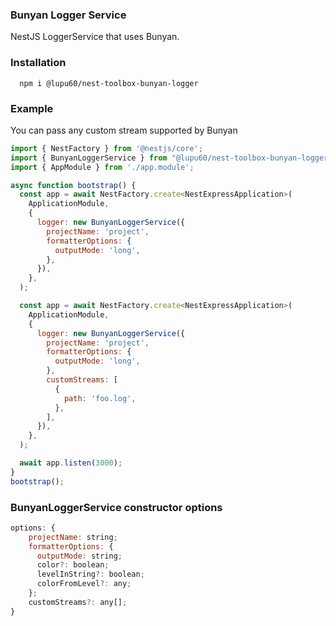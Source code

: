 ### Bunyan Logger Service

NestJS LoggerService that uses Bunyan.

### Installation
```
  npm i @lupu60/nest-toolbox-bunyan-logger
```

### Example

You can pass any custom stream supported by Bunyan

```js
import { NestFactory } from '@nestjs/core';
import { BunyanLoggerService } from "@lupu60/nest-toolbox-bunyan-logger";
import { AppModule } from './app.module';

async function bootstrap() {
  const app = await NestFactory.create<NestExpressApplication>(
    ApplicationModule,
    {
      logger: new BunyanLoggerService({
        projectName: 'project',
        formatterOptions: {
          outputMode: 'long',
        },
      }),
    },
  );

  const app = await NestFactory.create<NestExpressApplication>(
    ApplicationModule,
    {
      logger: new BunyanLoggerService({
        projectName: 'project',
        formatterOptions: {
          outputMode: 'long',
        },
        customStreams: [
          {
            path: 'foo.log',
          },
        ],
      }),
    },
  );

  await app.listen(3000);
}
bootstrap();
```

### BunyanLoggerService constructor options

```js
options: {
    projectName: string;
    formatterOptions: {
      outputMode: string;
      color?: boolean;
      levelInString?: boolean;
      colorFromLevel?: any;
    };
    customStreams?: any[];
}
```